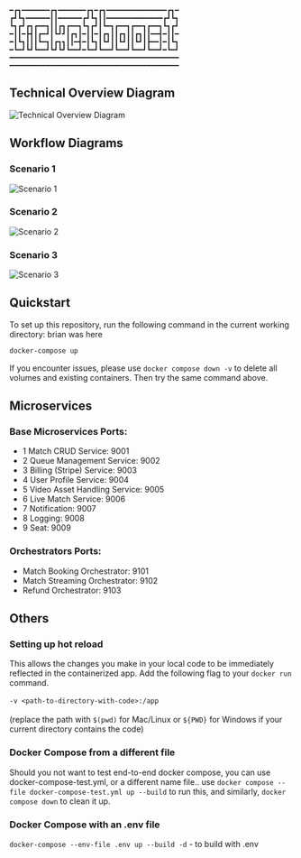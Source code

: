 ```
━┏┓━━━━━━━┏┓━━━━━━━┏┓━┏┓━━━━━━━━━━━━━━━┏┓━
┏┛┗┓━━━━━━┃┃━━━━━━┏┛┗┓┃┃━━━━━━━━━━━━━━┏┛┗┓
┗┓┏┛┏┓┏━━┓┃┃┏┓┏━━┓┗┓┏┛┃┗━┓┏━━┓┏━━┓┏━━┓┗┓┏┛
━┃┃━┣┫┃┏━┛┃┗┛┛┃┏┓┃━┃┃━┃┏┓┃┃┏┓┃┃┏┓┃┃━━┫━┃┃━
━┃┗┓┃┃┃┗━┓┃┏┓┓┃┃━┫━┃┗┓┃┗┛┃┃┗┛┃┃┗┛┃┣━━┃━┃┗┓
━┗━┛┗┛┗━━┛┗┛┗┛┗━━┛━┗━┛┗━━┛┗━━┛┗━━┛┗━━┛━┗━┛
━━━━━━━━━━━━━━━━━━━━━━━━━━━━━━━━━━━━━━━━━━
━━━━━━━━━━━━━━━━━━━━━━━━━━━━━━━━━━━━━━━━━━
```


## Technical Overview Diagram
![Technical Overview Diagram](tod.png)

## Workflow Diagrams
### Scenario 1
![Scenario 1](scenario1.png)

### Scenario 2
![Scenario 2](scenario2.png)

### Scenario 3
![Scenario 3](scenario3.png)

## Quickstart
To set up this repository, run the following command in the current working directory:
brian was here
```bash
docker-compose up
```

If you encounter issues, please use `docker compose down -v` to delete all volumes and existing containers. Then try the same command above.



## Microservices
### Base Microservices Ports:
- 1 Match CRUD Service: 9001
- 2 Queue Management Service: 9002
- 3 Billing (Stripe) Service: 9003
- 4 User Profile Service: 9004
- 5 Video Asset Handling Service: 9005
- 6 Live Match Service: 9006
- 7 Notification: 9007
- 8 Logging: 9008
- 9 Seat: 9009
### Orchestrators Ports:
- Match Booking Orchestrator: 9101
- Match Streaming Orchestrator: 9102
- Refund Orchestrator: 9103


## Others
### Setting up hot reload
This allows the changes you make in your local code to be immediately reflected in the containerized app. Add the following flag to your `docker run` command.<br><br>
`-v <path-to-directory-with-code>:/app`<br><br>
(replace the path with `$(pwd)` for Mac/Linux or `${PWD}` for Windows if your current directory contains the code)

### Docker Compose from a different file
Should you not want to test end-to-end docker compose, you can use docker-compose-test.yml, or a different name file.. use `docker compose --file docker-compose-test.yml up --build` to run this, and similarly, `docker compose down` to clean it up.

### Docker Compose with an .env file
`docker-compose --env-file .env up --build -d` - to build with .env
